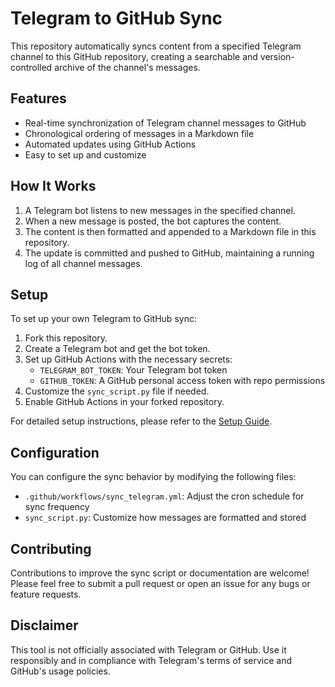 # Telegram to GitHub Sync

This repository automatically syncs content from a specified Telegram channel to this GitHub repository, creating a searchable and version-controlled archive of the channel's messages.

## Features

- Real-time synchronization of Telegram channel messages to GitHub
- Chronological ordering of messages in a Markdown file
- Automated updates using GitHub Actions
- Easy to set up and customize

## How It Works

1. A Telegram bot listens to new messages in the specified channel.
2. When a new message is posted, the bot captures the content.
3. The content is then formatted and appended to a Markdown file in this repository.
4. The update is committed and pushed to GitHub, maintaining a running log of all channel messages.

## Setup

To set up your own Telegram to GitHub sync:

1. Fork this repository.
2. Create a Telegram bot and get the bot token.
3. Set up GitHub Actions with the necessary secrets:
   - `TELEGRAM_BOT_TOKEN`: Your Telegram bot token
   - `GITHUB_TOKEN`: A GitHub personal access token with repo permissions
4. Customize the `sync_script.py` file if needed.
5. Enable GitHub Actions in your forked repository.

For detailed setup instructions, please refer to the [Setup Guide](setup_guide.md).

## Configuration

You can configure the sync behavior by modifying the following files:

- `.github/workflows/sync_telegram.yml`: Adjust the cron schedule for sync frequency
- `sync_script.py`: Customize how messages are formatted and stored

## Contributing

Contributions to improve the sync script or documentation are welcome! Please feel free to submit a pull request or open an issue for any bugs or feature requests.


## Disclaimer

This tool is not officially associated with Telegram or GitHub. Use it responsibly and in compliance with Telegram's terms of service and GitHub's usage policies.
